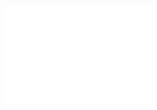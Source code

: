 
<!-- <img align="center" src="https://github.com/AlexRoman777/AlexRoman777/blob/stats/images/banner08.svg" alt="Banner" /> -->

<p align="center">

<img src="https://github.com/AlexRoman777/AlexRoman777/blob/stats/iso/isoview.svg" width=80% alt="Iso View" />

</p>

<!-- <img align="center" src="https://github.com/AlexRoman777/AlexRoman777/blob/stats/others/footer.svg" alt="Footer" /> -->
